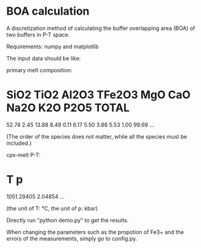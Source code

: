 # BOA calculation
A discretization method of calculating the buffer overlapping area (BOA) of two buffers in P-T space.

Requirements:
numpy and matplotlib


The input data should be like:

primary melt composition:
# SiO2 TiO2 Al2O3 TFe2O3 MgO CaO Na2O K2O P2O5 TOTAL
52.74 	2.45 	13.88 	8.49 	0.11 	6.17 	5.50 	3.86 	5.53 	1.00 	99.69 
...

(The order of the species does not matter, while all the species must be included.)

cpx-melt P-T:
# T p
1051.29405	2.04854
...

(the unit of T: °C, the unit of p: kbar)

Directly run "python demo.py" to get the results.

When changing the parameters such as the propotion of Fe3+ and the errors of the measurements, simply go to config.py.
